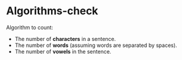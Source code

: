 # Algorithms-check

Algorithm to count:

-   The number of **characters** in a sentence.
-   The number of **words** (assuming words are separated by spaces).
-   The number of **vowels** in the sentence.
